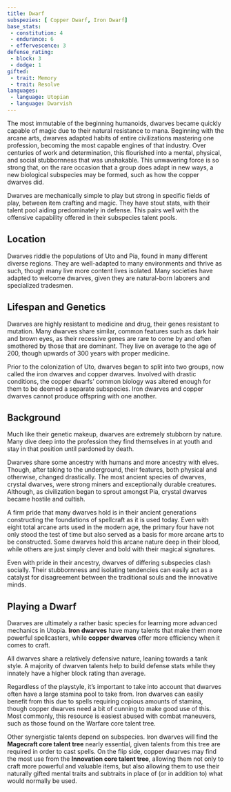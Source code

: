 ```yaml
---
title: Dwarf
subspezies: [ Copper Dwarf, Iron Dwarf]
base_stats:
 - constitution: 4
 - endurance: 6
 - effervescence: 3
defense_rating:
 - block: 3
 - dodge: 1
gifted:
 - trait: Memory
 - trait: Resolve
languages:
 - language: Utopian
 - language: Dwarvish
---
```

The most immutable of the beginning humanoids, dwarves became quickly capable of magic due to their natural resistance to mana. Beginning with the arcane arts, dwarves adapted habits of entire civilizations mastering one profession, becoming the most capable engines of that industry. Over centuries of work and determination, this flourished into a mental, physical, and social stubbornness that was unshakable. This unwavering force is so strong that, on the rare occasion that a group does adapt in new ways, a new biological subspecies may be formed, such as how the copper dwarves did.

Dwarves are mechanically simple to play but strong in specific fields of play, between item crafting and magic. They have stout stats, with their talent pool aiding predominately in defense. This pairs well with the offensive capability offered in their subspecies talent pools.

## Location

Dwarves riddle the populations of Uto and Pia, found in many different diverse regions. They are well-adapted to many environments and thrive as such, though many live more content lives isolated. Many societies have adapted to welcome dwarves, given they are natural-born laborers and specialized tradesmen.

## Lifespan and Genetics

Dwarves are highly resistant to medicine and drug, their genes resistant to mutation. Many dwarves share similar, common features such as dark hair and brown eyes, as their recessive genes are rare to come by and often smothered by those that are dominant. They live on average to the age of 200, though upwards of 300 years with proper medicine.

Prior to the colonization of Uto, dwarves began to split into two groups, now called the iron dwarves and copper dwarves. Involved with drastic conditions, the copper dwarfs’ common biology was altered enough for them to be deemed a separate subspecies. Iron dwarves and copper dwarves cannot produce offspring with one another.

## Background

Much like their genetic makeup, dwarves are extremely stubborn by nature. Many dive deep into the profession they find themselves in at youth and stay in that position until pardoned by death.

Dwarves share some ancestry with humans and more ancestry with elves. Though, after taking to the underground, their features, both physical and otherwise, changed drastically. The most ancient species of dwarves, crystal dwarves, were strong miners and exceptionally durable creatures. Although, as civilization began to sprout amongst Pia, crystal dwarves became hostile and cultish.

A firm pride that many dwarves hold is in their ancient generations constructing the foundations of spellcraft as it is used today. Even with eight total arcane arts used in the modern age, the primary four have not only stood the test of time but also served as a basis for more arcane arts to be constructed. Some dwarves hold this arcane nature deep in their blood, while others are just simply clever and bold with their magical signatures.

Even with pride in their ancestry, dwarves of differing subspecies clash socially. Their stubbornness and isolating tendencies can easily act as a catalyst for disagreement between the traditional souls and the innovative minds.

## Playing a Dwarf

Dwarves are ultimately a rather basic species for learning more advanced mechanics in Utopia. **Iron dwarves** have many talents that make them more powerful spellcasters, while **copper dwarves** offer more efficiency when it comes to craft.

All dwarves share a relatively defensive nature, leaning towards a tank style. A majority of dwarven talents help to build defense stats while they innately have a higher block rating than average.

Regardless of the playstyle, it’s important to take into account that dwarves often have a large stamina pool to take from. Iron dwarves can easily benefit from this due to spells requiring copious amounts of stamina, though copper dwarves need a bit of cunning to make good use of this. Most commonly, this resource is easiest abused with combat maneuvers, such as those found on the Warfare core talent tree.

Other synergistic talents depend on subspecies. Iron dwarves will find the **Magecraft core talent tree** nearly essential, given talents from this tree are required in order to cast spells. On the flip side, copper dwarves may find the most use from the **Innovation core talent tree**, allowing them not only to craft more powerful and valuable items, but also allowing them to use their naturally gifted mental traits and subtraits in place of (or in addition to) what would normally be used.
